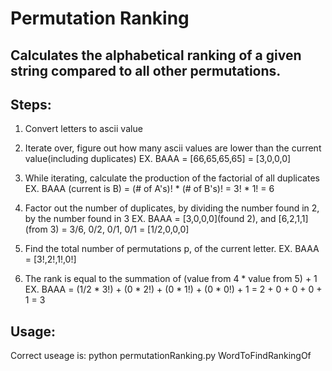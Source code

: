 # Permutation Ranking

## Calculates the alphabetical ranking of a given string compared to all other permutations.

## Steps:

1. Convert letters to ascii value

2. Iterate over, figure out how many ascii values are lower than 
   the current value(including duplicates)
   EX. BAAA = [66,65,65,65] = [3,0,0,0]

3. While iterating, calculate the production
   of the factorial of all duplicates
   EX. BAAA (current is B) = (# of A's)! * (# of B's)! = 3! * 1! = 6

4. Factor out the number of duplicates, by dividing the number found in 2, 
   by the number found in 3
   EX. BAAA = [3,0,0,0](found 2), and [6,2,1,1](from 3)
            = 3/6, 0/2, 0/1, 0/1 = [1/2,0,0,0]

5. Find the total number of permutations p, of the current letter.
   EX. BAAA = [3!,2!,1!,0!]

6. The rank is equal to the summation of (value from 4 * value from 5) + 1
   EX. BAAA = (1/2 * 3!) + (0 * 2!) + (0 * 1!) + (0 * 0!) + 1
            = 2 + 0 + 0 + 0 + 1 = 3


## Usage:

Correct useage is: python permutationRanking.py WordToFindRankingOf


